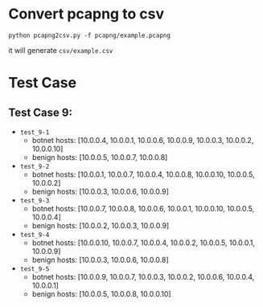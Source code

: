# Convert pcapng to csv

```
python pcapng2csv.py -f pcapng/example.pcapng
```

it will generate `csv/example.csv`

# Test Case

## Test Case 9:

- `test_9-1`
    - botnet hosts: [10.0.0.4, 10.0.0.1, 10.0.0.6, 10.0.0.9, 10.0.0.3, 10.0.0.2, 10.0.0.10]
    - benign hosts: [10.0.0.5, 10.0.0.7, 10.0.0.8]
- `test_9-2`
    - botnet hosts: [10.0.0.1, 10.0.0.7, 10.0.0.4, 10.0.0.8, 10.0.0.10, 10.0.0.5, 10.0.0.2]
    - benign hosts: [10.0.0.3, 10.0.0.6, 10.0.0.9]
- `test_9-3`
    - botnet hosts: [10.0.0.7, 10.0.0.8, 10.0.0.6, 10.0.0.1, 10.0.0.10, 10.0.0.5, 10.0.0.4]
    - benign hosts: [10.0.0.2, 10.0.0.3, 10.0.0.9]
- `test_9-4`
    - botnet hosts: [10.0.0.10, 10.0.0.7, 10.0.0.4, 10.0.0.2, 10.0.0.5, 10.0.0.1, 10.0.0.9]
    - benign hosts: [10.0.0.3, 10.0.0.6, 10.0.0.8]
- `test_9-5`
    - botnet hosts: [10.0.0.9, 10.0.0.7, 10.0.0.3, 10.0.0.2, 10.0.0.6, 10.0.0.4, 10.0.0.1]
    - benign hosts: [10.0.0.5, 10.0.0.8, 10.0.0.10]